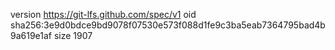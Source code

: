 version https://git-lfs.github.com/spec/v1
oid sha256:3e9d0bdce9bd9078f07530e573f088d1fe9c3ba5eab7364795bad4b9a619e1af
size 1907
